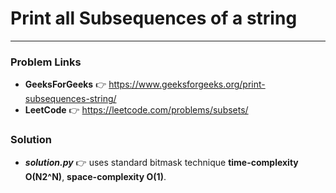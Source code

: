# Print all Subsequences of a string

---

### Problem Links
- **__GeeksForGeeks__** :point_right: https://www.geeksforgeeks.org/print-subsequences-string/
- **__LeetCode__** :point_right: https://leetcode.com/problems/subsets/

### Solution
- **_solution.py_** :point_right: uses standard bitmask technique **time-complexity O(N2^N)**, **space-complexity O(1)**.
